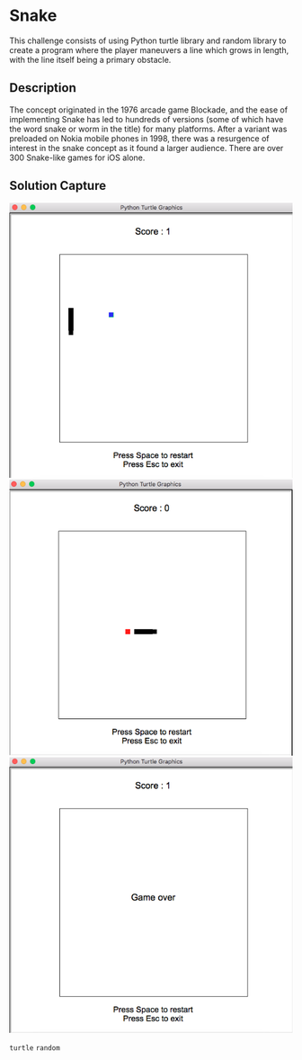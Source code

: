 # Snake

This challenge consists of using Python turtle library and random library to create a program where the player maneuvers a line which grows in length, with the line itself being a primary obstacle.

## Description

The concept originated in the 1976 arcade game Blockade, and the ease of implementing Snake has led to hundreds of versions (some of which have the word snake or worm in the title) for many platforms. After a variant was preloaded on Nokia mobile phones in 1998, there was a resurgence of interest in the snake concept as it found a larger audience. There are over 300 Snake-like games for iOS alone.

## Solution Capture

![Capture1](capture.png?raw=true "Capture")
![Capture1](capture1.png?raw=true "Capture")
![Capture1](capture2.png?raw=true "Capture")

```turtle``` ```random```
